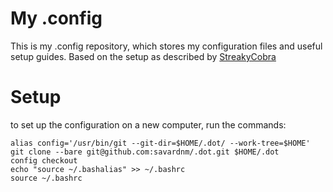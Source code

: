# My .config
This is my .config repository, which stores my configuration files and useful setup guides. Based on the setup as described by [StreakyCobra](https://news.ycombinator.com/item?id=11071754)

# Setup
to set up the configuration on a new computer, run the commands:

```
alias config='/usr/bin/git --git-dir=$HOME/.dot/ --work-tree=$HOME'
git clone --bare git@github.com:savardnm/.dot.git $HOME/.dot
config checkout
echo "source ~/.bashalias" >> ~/.bashrc
source ~/.bashrc
```
